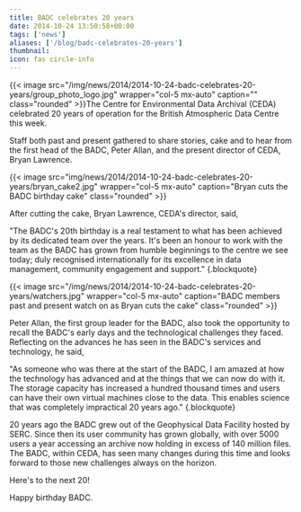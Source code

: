 ```yaml
---
title: BADC celebrates 20 years
date: 2014-10-24 13:50:58+00:00
tags: ['news']
aliases: ['/blog/badc-celebrates-20-years']
thumbnail: 
icon: fas circle-info
---
```


{{< image src="/img/news/2014/2014-10-24-badc-celebrates-20-years/group_photo_logo.jpg" wrapper="col-5 mx-auto" caption="" class="rounded" >}}The Centre for Environmental Data Archival (CEDA) celebrated 20 years of operation for the British Atmospheric Data Centre this week.

Staff both past and present gathered to share stories, cake and to hear from the first head of the BADC, Peter Allan, and the present director of CEDA, Bryan Lawrence.

{{< image src="img/news/2014/2014-10-24-badc-celebrates-20-years/bryan_cake2.jpg"  wrapper="col-5 mx-auto" caption="Bryan cuts the BADC birthday cake" class="rounded" >}}

After cutting the cake, Bryan Lawrence, CEDA's director, said,

"The BADC's 20th birthday is a real testament to what has been achieved by its dedicated team over the years. It's been an honour to work with the team as the BADC has grown from humble beginnings to the centre we see today; duly recognised internationally for its excellence in data management, community engagement and support."
{.blockquote}

{{< image src="/img/news/2014/2014-10-24-badc-celebrates-20-years/watchers.jpg" wrapper="col-5 mx-auto" caption="BADC members past and present watch on as Bryan cuts the cake" class="rounded" >}}

Peter Allan, the first group leader for the BADC, also took the opportunity to recall the BADC's early days and the technological challenges they faced. Reflecting on the advances he has seen in the BADC's services and technology, he said,

"As someone who was there at the start of the BADC, I am amazed at how the technology has advanced and at the things that we can now do with it. The storage capacity has increased a hundred thousand times and users can have their own virtual machines close to the data. This enables science that was completely impractical 20 years ago."
{.blockquote}

20 years ago the BADC grew out of the Geophysical Data Facility hosted by SERC. Since then its user community has grown globally, with over 5000 users a year accessing an archive now holding in excess of 140 million files. The BADC, within CEDA, has seen many changes during this time and looks forward to those new challenges always on the horizon.

Here's to the next 20!

Happy birthday BADC.
